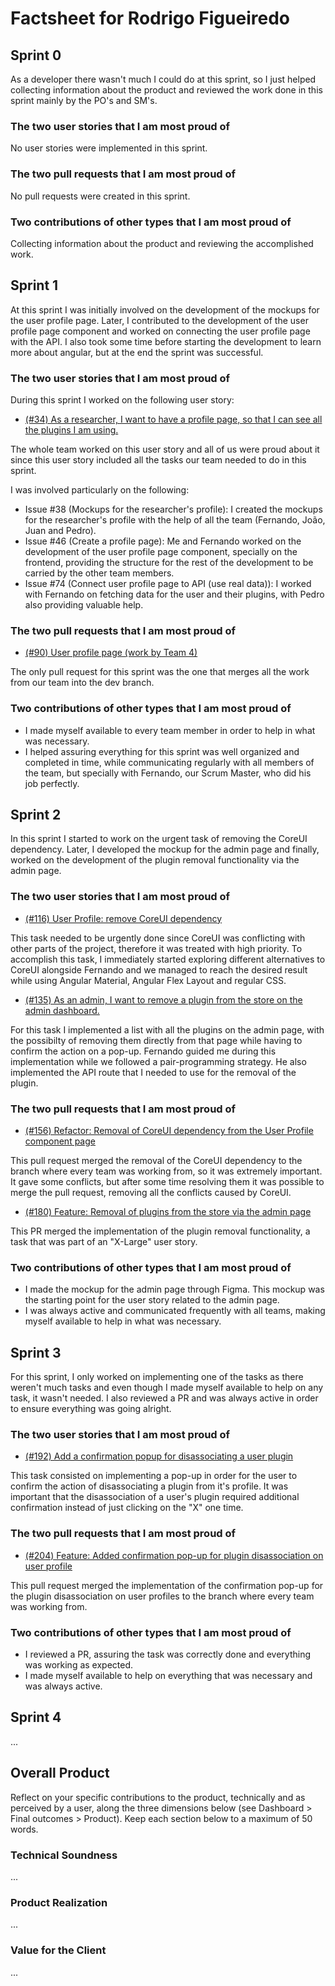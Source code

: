 # Factsheet for Rodrigo Figueiredo

## Sprint 0

As a developer there wasn't much I could do at this sprint, so I just helped collecting information about the product and reviewed the work done in this sprint mainly by the PO's and SM's.

### The two user stories that I am most proud of

No user stories were implemented in this sprint.

### The two pull requests that I am most proud of

No pull requests were created in this sprint.

### Two contributions of other types that I am most proud of

Collecting information about the product and reviewing the accomplished work.


## Sprint 1

At this sprint I was initially involved on the development of the mockups for the user profile page. Later, I contributed to the development of the user profile page component and worked on connecting the user profile page with the API.
I also took some time before starting the development to learn more about angular, but at the end the sprint was successful.

### The two user stories that I am most proud of

During this sprint I worked on the following user story:

- [(#34) As a researcher, I want to have a profile page, so that I can see all the plugins I am using.](https://github.com/FEUP-MEIC-DS-2023-1MEIC08/VAXPRED/issues/34)

The whole team worked on this user story and all of us were proud about it since this user story included all the tasks our team needed to do in this sprint.

I was involved particularly on the following:

- Issue #38 (Mockups for the researcher's profile): I created the mockups for the researcher's profile with the help of all the team (Fernando, João, Juan and Pedro).
- Issue #46 (Create a profile page): Me and Fernando worked on the development of the user profile page component, specially on the frontend, providing the structure for the rest of the development to be carried by the other team members.
- Issue #74 (Connect user profile page to API (use real data)): I worked with Fernando on fetching data for the user and their plugins, with Pedro also providing valuable help.

### The two pull requests that I am most proud of

- [(#90) User profile page (work by Team 4)](https://github.com/FEUP-MEIC-DS-2023-1MEIC08/VAXPRED/pull/90)

The only pull request for this sprint was the one that merges all the work from our team into the dev branch.

### Two contributions of other types that I am most proud of

- I made myself available to every team member in order to help in what was necessary.
- I helped assuring everything for this sprint was well organized and completed in time, while communicating regularly with all members of the team, but specially with Fernando, our Scrum Master, who did his job perfectly.

## Sprint 2

In this sprint I started to work on the urgent task of removing the CoreUI dependency. Later, I developed the mockup for the admin page and finally, worked on the development of the plugin removal functionality via the admin page.

### The two user stories that I am most proud of

- [(#116) User Profile: remove CoreUI dependency](https://github.com/FEUP-MEIC-DS-2023-1MEIC08/VAXPRED/issues/116)

This task needed to be urgently done since CoreUI was conflicting with other parts of the project, therefore it was treated with high priority. To accomplish this task, I immediately started exploring different alternatives to CoreUI alongside Fernando and we managed to reach the desired result while using Angular Material, Angular Flex Layout and regular CSS.

- [(#135) As an admin, I want to remove a plugin from the store on the admin dashboard.](https://github.com/FEUP-MEIC-DS-2023-1MEIC08/VAXPRED/issues/135)

For this task I implemented a list with all the plugins on the admin page, with the possibilty of removing them directly from that page while having to confirm the action on a pop-up. Fernando guided me during this implementation while we followed a pair-programming strategy. He also implemented the API route that I needed to use for the removal of the plugin.

### The two pull requests that I am most proud of

- [(#156) Refactor: Removal of CoreUI dependency from the User Profile component page](https://github.com/FEUP-MEIC-DS-2023-1MEIC08/VAXPRED/pull/156)

This pull request merged the removal of the CoreUI dependency to the branch where every team was working from, so it was extremely important. It gave some conflicts, but after some time resolving them it was possible to merge the pull request, removing all the conflicts caused by CoreUI.

- [(#180) Feature: Removal of plugins from the store via the admin page](https://github.com/FEUP-MEIC-DS-2023-1MEIC08/VAXPRED/pull/180)

This PR merged the implementation of the plugin removal functionality, a task that was part of an "X-Large" user story.

### Two contributions of other types that I am most proud of

- I made the mockup for the admin page through Figma. This mockup was the starting point for the user story related to the admin page.
- I was always active and communicated frequently with all teams, making myself available to help in what was necessary.

## Sprint 3

For this sprint, I only worked on implementing one of the tasks as there weren't much tasks and even though I made myself available to help on any task, it wasn't needed. I also reviewed a PR and was always active in order to ensure everything was going alright.

### The two user stories that I am most proud of

- [(#192) Add a confirmation popup for disassociating a user plugin](https://github.com/FEUP-MEIC-DS-2023-1MEIC08/VAXPRED/issues/92)

This task consisted on implementing a pop-up in order for the user to confirm the action of disassociating a plugin from it's profile. It was important that the disassociation of a user's plugin required additional confirmation instead of just clicking on the "X" one time.

### The two pull requests that I am most proud of

- [(#204) Feature: Added confirmation pop-up for plugin disassociation on user profile](https://github.com/FEUP-MEIC-DS-2023-1MEIC08/VAXPRED/pull/204)

This pull request merged the implementation of the confirmation pop-up for the plugin disassociation on user profiles to the branch where every team was working from.

### Two contributions of other types that I am most proud of

- I reviewed a PR, assuring the task was correctly done and everything was working as expected.
- I made myself available to help on everything that was necessary and was always active.

## Sprint 4

...

## Overall Product

Reflect on your specific contributions to the product, technically and as perceived by a user, along the three dimensions below (see Dashboard > Final outcomes > Product). Keep each section below to a maximum of 50 words.

### Technical Soundness
...

### Product Realization
...

### Value for the Client

...
